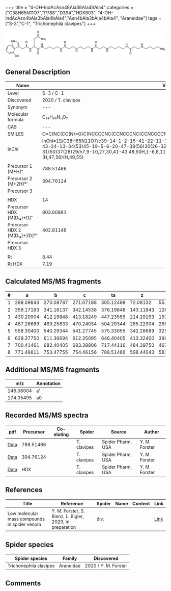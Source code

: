 +++
title = "4-OH-IndAcAsn4ßAla3ßAla4ßAla4"
categories = ["C38H65N11O7","P788","D394","HDX803",
"4-OH-IndAcAsn4bAla3bAla4bAla4","Asn4bAla3bAla4bAla4",
"Araneidae"]
tags = ["S-3","C-1",
"Trichonephila clavipes"]
+++

![](/img/4-OH-IndAcAsn4bAla3bAla4bAla4.png)

## General Description

| Name                       | Value              |
|----------------------------|--------------------|
| Level                      | S-3 / C-1          |
| Discovered                 | 2020 / T. clavipes |
| Synonym                    | ---                |
| Molecular formula          | C₃₈H₆₅N₁₁O₇                   |
| CAS                        | ---                |
| SMILES | O=C(NC(CC(N)=O)C(NCCCCNC(CCNCCCNC(CCNCCCCNC(CCNCCCCN)=O)=O)=O)=O)CC1=CNC2=C1C(O)=CC=C2  |
| InChI  | InChI=1S/C38H65N11O7/c39-14-1-2-15-41-22-11-33(52)44-18-4-3-16-42-23-12-35(54)46-21-8-17-43-24-13-34(53)45-19-5-6-20-47-38(56)30(26-32(40)51)49-36(55)25-28-27-48-29-9-7-10-31(50)37(28)29/h7,9-10,27,30,41-43,48,50H,1-6,8,11-26,39H2,(H2,40,51)(H,44,52)(H,45,53)(H,46,54)(H,47,56)(H,49,55)  |
|                            |                    |
| Precursor 1 [M+H]⁺         | 788.51466                   |
| Precursor 2 [M+2H]²⁺       | 394.76124                   |
| Precursor 3                |                    |
|                            |                    |
| HDX                        | 14                   |
| Precursor HDX   [M(D₁₄)+D]⁺   | 803.60881                   |
| Precursor HDX 2 [M(D₁₄)+2D]²⁺ | 402.81146                   |
| Precursor HDX 3            |                    |
|                            |                    |
| Rt                         | 8.44                   |
| Rt HDX                     | 7.19                   |

## Calculated MS/MS fragments

| # | a         | b         | c         | ta        | z         | y         | tz        |
|---|-----------|-----------|-----------|-----------|-----------|-----------|-----------|
| 1 | 288.09843 | 270.08787 | 271.07188 | 305.12498 | 72.08132 | 55.05477 | 89.10787 |
| 2 | 359.17193 | 341.16137 | 342.14538 | 376.19848 | 143.11843 | 126.09188 | 160.14498 |
| 3 | 430.20904 | 412.19848 | 413.18249 | 447.23559 | 214.19193 | 197.16538 | 231.21848 |
| 4 | 487.26689 | 469.25633 | 470.24034 | 504.29344 | 285.22904 | 268.20249 | 302.25559 |
| 5 | 558.30400 | 540.29344 | 541.27745 | 575.33055 | 342.28689 | 325.26034 | 359.31344 |
| 6 | 629.37750 | 611.36694 | 612.35095 | 646.40405 | 413.32400 | 396.29745 | 430.35055 |
| 7 | 700.41461 | 682.40405 | 683.38806 | 717.44116 | 484.39750 | 467.37095 | 501.42405 |
| 8 | 771.48811 | 753.47755 | 754.46156 | 788.51466 | 598.44043 | 581.41388 | 615.46698 |

## Additional MS/MS fragments

| m/z | Annotation |
|-----|------------|
| 146.06004    | a'   |
| 174.05495    | a0   |

## Recorded MS/MS spectra

| pdf                                             | Precursor | Co-eluting | Spider      | Source                       | Author        |
|-------------------------------------------------|-----------|------------|-------------|------------------------------|---------------|
| [Data](/pdf/N-clavipes/788_4-OH-IndAcAsn4bAla3bAla4bAla4_Nc.pdf) | 788.51466 |           | T. clavipes | Spider Pharm, USA | Y. M. Forster |
| [Data](/pdf/N-clavipes/788_4-OH-IndAcAsn4bAla3bAla4bAla4_Nc_2.pdf) | 394.76124 |           | T. clavipes | Spider Pharm, USA | Y. M. Forster |
| [Data](/pdf/N-clavipes/788_4-OH-IndAcAsn4bAla3bAla4bAla4_Nc_HDX.pdf) | HDX |           | T. clavipes | Spider Pharm, USA | Y. M. Forster |


## References

| Title | Reference | Spider | Name | Content | Link |
|-------|-----------|--------|------|---------|------|
| Low molecular mass compounds in spider venom      | Y. M. Forster, S. Bienz, L. Bigler, 2020, in preparation          | div.       |   |   | [Link](unknown) |

## Spider species

| Spider species     | Family     | Discovered           |
|--------------------|------------|----------------------|
| Trichonephila clavipes | Araneidae | 2020 / Y. M. Forster |


## Comments